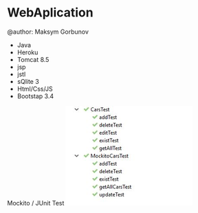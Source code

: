 # WebAplication 
@author: Maksym Gorbunov

* Java
* Heroku
* Tomcat 8.5
* jsp
* jstl
* sQlite 3
* Html/Css/JS
* Bootstap 3.4


Mockito / JUnit Test
![](info/test1.jpg)
  
